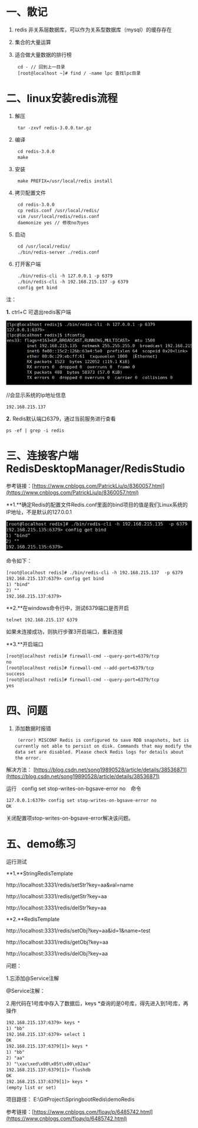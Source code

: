 # 一、散记 #

1. redis 非关系层数据库，可以作为关系型数据库（mysql）的缓存存在
2. 集合的大量运算
3. 适合做大量数据的排行榜

		cd - // 回到上一目录
		[root@localhost ~]# find / -name lpc 查找lpc目录


# 二、linux安装redis流程 #

1. 解压

		tar -zxvf redis-3.0.0.tar.gz

2. 编译

    	cd redis-3.0.0
    	make

3. 安装

      	make PREFIX=/usr/local/redis install

4. 拷贝配置文件

		cd redis-3.0.0
		cp redis.conf /usr/local/redis/
		vim /usr/local/redis/redis.conf
		daemonize yes // 修改no为yes

5. 启动

    	cd /usr/local/redis/
		./bin/redis-server ./redis.conf



6. 打开客户端

    	./bin/redis-cli -h 127.0.0.1 -p 6379
    	./bin/redis-cli -h 192.168.215.137 -p 6379
    	config get bind

注：

**1.** ctrl+C 可退出redis客户端

![avatar](/pic/redis学习1.png)

//会显示系统的ip地址信息

    192.168.215.137

**2.** Redis默认端口6379，通过当前服务进行查看

   	ps -ef | grep -i redis


# 三、连接客户端RedisDesktopManager/RedisStudio #

参考链接：[https://www.cnblogs.com/PatrickLiu/p/8360057.html](https://www.cnblogs.com/PatrickLiu/p/8360057.html)

**1.**确定Redis的配置文件Redis.conf里面的bind项目的值是我们Linux系统的IP地址，不是默认的127.0.0.1

![avatar](/pic/redis学习2.png)

命令如下：

    [root@localhost redis]# ./bin/redis-cli -h 192.168.215.137  -p 6379
    192.168.215.137:6379> config get bind
    1) "bind"
    2) ""
    192.168.215.137:6379> 


**2.**在windows命令行中，测试6379端口是否开启
	
    telnet 192.168.215.137 6379

如果未连接成功，则执行步骤3开启端口，重新连接

**3.**开启端口

    [root@localhost redis]# firewall-cmd --query-port=6379/tcp
    no
    [root@localhost redis]# firewall-cmd --add-port=6379/tcp
    success
    [root@localhost redis]# firewall-cmd --query-port=6379/tcp
    yes
    
# 四、问题 #

1. 添加数据时报错 

    	(error) MISCONF Redis is configured to save RDB snapshots, but is currently not able to persist on disk. Commands that may modify the data set are disabled. Please check Redis logs for details about the error.


解决方法： [https://blog.csdn.net/song19890528/article/details/38536871](https://blog.csdn.net/song19890528/article/details/38536871)

运行　config set stop-writes-on-bgsave-error no　命令

    127.0.0.1:6379> config set stop-writes-on-bgsave-error no
    OK

关闭配置项stop-writes-on-bgsave-error解决该问题。


# 五、demo练习 #

运行测试

**1.**StringRedisTemplate

http://localhost:3331/redis/setStr?key=aa&val=name

http://localhost:3331/redis/getStr?key=aa

http://localhost:3331/redis/delStr?key=aa

**2.**RedisTemplate

http://localhost:3331/redis/setObj?key=aa&id=1&name=test

http://localhost:3331/redis/getObj?key=aa

http://localhost:3331/redis/delObj?key=aa


问题：

1.忘添加@Service注解

@Service注解：

2.用代码在1号库中存入了数据后，keys *查询的是0号库，得先进入到1号库，再操作
    
    192.168.215.137:6379> keys *
    1) "bb"
    192.168.215.137:6379> select 1
    OK
    192.168.215.137:6379[1]> keys *
    1) "bb"
    2) "aa"
    3) "\xac\xed\x00\x05t\x00\x02aa"
    192.168.215.137:6379[1]> flushdb
    OK
    192.168.215.137:6379[1]> keys *
    (empty list or set)





项目路径： E:\GitProject\SpringbootRedis\demoRedis

参考链接：[https://www.cnblogs.com/floay/p/6485742.html](https://www.cnblogs.com/floay/p/6485742.html)
